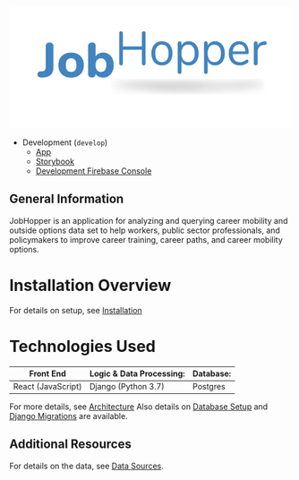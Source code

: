 ![JobHopper Logo](./frontend/src/ui/assets/jobHopperLogo.png)

- Development (`develop`)
  - [App](https://jobhopper-dev.web.app/)
  - [Storybook](http://develop--5fc435a5fe83cf002139d5f7.chromatic.com/)
  - [Development Firebase Console](https://console.firebase.google.com/u/0/project/jobhopper-dev)

## General Information

JobHopper is an application for analyzing and querying career mobility and outside options data set to help workers, public sector professionals, and policymakers to improve career training, career paths, and career mobility options.

# Installation Overview

For details on setup, see [Installation](./docs/Installation.md)

# Technologies Used

| Front End          | Logic & Data Processing: | Database: |
| ------------------ | ------------------------ | --------- |
| React (JavaScript) | Django (Python 3.7)      | Postgres  |

For more details, see [Architecture](./docs/Architecture.md)
Also details on [Database Setup](./docs/DataREADME.md) and [Django Migrations](./docs/DjangoData.md) are available.

## Additional Resources

For details on the data, see [Data Sources](./docs/References.md).
